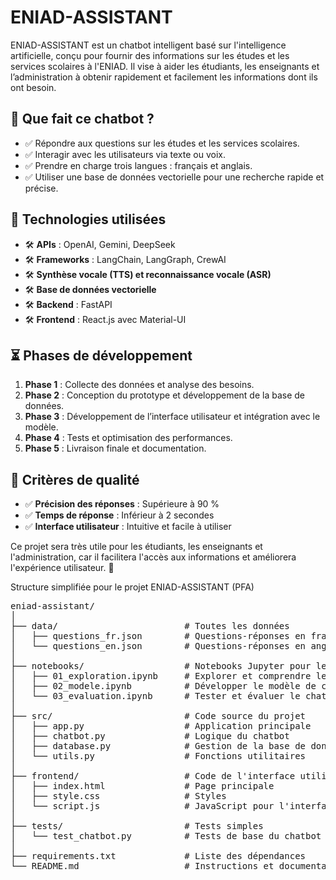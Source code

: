 # ENIAD-ASSISTANT

ENIAD-ASSISTANT est un chatbot intelligent basé sur l'intelligence artificielle, conçu pour fournir des informations sur les études et les services scolaires à l'ENIAD. Il vise à aider les étudiants, les enseignants et l’administration à obtenir rapidement et facilement les informations dont ils ont besoin.

## 📌 Que fait ce chatbot ?

- ✅ Répondre aux questions sur les études et les services scolaires.
- ✅ Interagir avec les utilisateurs via texte ou voix.
- ✅ Prendre en charge trois langues : français et anglais.
- ✅ Utiliser une base de données vectorielle pour une recherche rapide et précise.

## 🔧 Technologies utilisées

- 🛠 **APIs** : OpenAI, Gemini, DeepSeek
- 🛠 **Frameworks** : LangChain, LangGraph, CrewAI
- 🛠 **Synthèse vocale (TTS) et reconnaissance vocale (ASR)**
- 🛠 **Base de données vectorielle**
- 🛠 **Backend** : FastAPI
- 🛠 **Frontend** : React.js avec Material-UI

## ⏳ Phases de développement

1. **Phase 1** : Collecte des données et analyse des besoins.
2. **Phase 2** : Conception du prototype et développement de la base de données.
3. **Phase 3** : Développement de l’interface utilisateur et intégration avec le modèle.
4. **Phase 4** : Tests et optimisation des performances.
5. **Phase 5** : Livraison finale et documentation.

## 🎯 Critères de qualité

- ✅ **Précision des réponses** : Supérieure à 90 %
- ✅ **Temps de réponse** : Inférieur à 2 secondes
- ✅ **Interface utilisateur** : Intuitive et facile à utiliser

Ce projet sera très utile pour les étudiants, les enseignants et l'administration, car il facilitera l'accès aux informations et améliorera l'expérience utilisateur. 🚀


Structure simplifiée pour le projet ENIAD-ASSISTANT (PFA)
<pre>
eniad-assistant/
│
├── data/                        # Toutes les données
│   ├── questions_fr.json        # Questions-réponses en français
│   └── questions_en.json        # Questions-réponses en anglais
│
├── notebooks/                   # Notebooks Jupyter pour le développement
│   ├── 01_exploration.ipynb     # Explorer et comprendre les données
│   ├── 02_modele.ipynb          # Développer le modèle de chatbot
│   └── 03_evaluation.ipynb      # Tester et évaluer le chatbot
│
├── src/                         # Code source du projet
│   ├── app.py                   # Application principale
│   ├── chatbot.py               # Logique du chatbot
│   ├── database.py              # Gestion de la base de données
│   └── utils.py                 # Fonctions utilitaires
│
├── frontend/                    # Code de l'interface utilisateur
│   ├── index.html               # Page principale
│   ├── style.css                # Styles
│   └── script.js                # JavaScript pour l'interface
│
├── tests/                       # Tests simples
│   └── test_chatbot.py          # Tests de base du chatbot
│
├── requirements.txt             # Liste des dépendances
└── README.md                    # Instructions et documentation </pre>